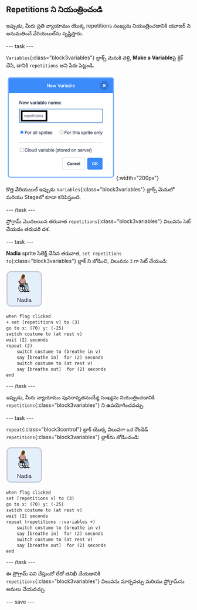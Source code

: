 ## Repetitions ని నియంత్రించండి

ఇప్పుడు, మీరు ప్రతి వ్యాయామం యొక్క repetitions సంఖ్యను నియంత్రించడానికి యూజర్ ని అనుమతించే వేరియబుల్‌ను సృష్టిస్తారు.

--- task ---

`Variables`{:class="block3variables"} బ్లాక్స్ మెనుకి వెళ్లి, **Make a Variable**పై క్లిక్ చేసి, దానికి `repetitions` అని పేరు పెట్టండి.

![కొత్త వేరియబుల్ డైలాగ్ బాక్స్‌ను తయారు చేయడం](images/createRepetitionsVariable.png){:width="200px"}

కొత్త వేరియబుల్ ఇప్పుడు `Variables`{:class="block3variables"} బ్లాక్స్ మెనులో మరియు Stageలో కూడా కనిపిస్తుంది.

--- /task ---

ప్రోగ్రామ్ మొదలయిన తరువాత `repetitions`{:class="block3variables"} విలువను సెట్ చేయడం తదుపరి దశ.

--- task ---

**Nadia** sprite సెలెక్ట్ చేసిన తరువాత, `set repetitions to`{:class="block3variables"} బ్లాక్‌ ని జోడించి, విలువను `3` గా సెట్ చేయండి:

![Nadia sprite చిహ్నం](images/nadia_sprite.png)

```blocks3
when flag clicked
+ set [repetitions v] to (3)
go to x: (70) y: (-25)
switch costume to (at rest v)
wait (2) seconds
repeat (2)
    switch costume to (breathe in v)
    say [breathe in]  for (2) seconds
    switch costume to (at rest v)
    say [breathe out]  for (2) seconds
end
```

--- /task ---

ఇప్పుడు, మీరు వ్యాయామం పునరావృతమయ్యే సంఖ్యను నియంత్రించడానికి `repetitions`{:class="block3variables"} ని ఉపయోగించవచ్చు.

--- task ---

`repeat`{:class="block3control"} బ్లాక్ యొక్క విలువగా ఒక రౌండెడ్ `repetitions`{:class="block3variables"} బ్లాక్‌ను జోడించండి:

![Nadia sprite చిహ్నం](images/nadia_sprite.png)

```blocks3
when flag clicked
set [repetitions v] to (3)
go to x: (70) y: (-25)
switch costume to (at rest v)
wait (2) seconds
repeat (repetitions ::variables +)
    switch costume to (breathe in v)
    say [breathe in]  for (2) seconds
    switch costume to (at rest v)
    say [breathe out]  for (2) seconds
end
```

--- /task ---

ఈ ప్రోగ్రామ్ పని చేస్తుందో లేదో తనిఖీ చేయడానికి `repetitions`{:class="block3variables"} విలువను మార్చవచ్చు మరియు ప్రోగ్రామ్‌ను అమలు చేయవచ్చు.

--- save ---
